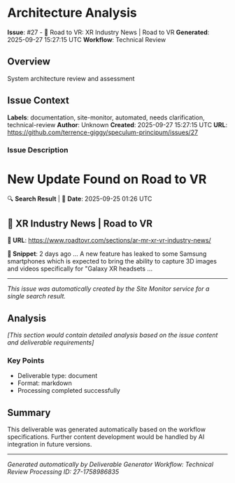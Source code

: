 # Architecture Analysis

**Issue**: #27 - 📄 Road to VR: XR Industry News | Road to VR
**Generated**: 2025-09-27 15:27:15 UTC
**Workflow**: Technical Review

## Overview

System architecture review and assessment

## Issue Context

**Labels**: documentation, site-monitor, automated, needs clarification, technical-review
**Author**: Unknown
**Created**: 2025-09-27 15:27:15 UTC
**URL**: https://github.com/terrence-giggy/speculum-principum/issues/27

### Issue Description

# New Update Found on Road to VR

🔍 **Search Result** | 📅 **Date**: 2025-09-25 01:26 UTC

## 📄 XR Industry News | Road to VR

**🔗 URL**: https://www.roadtovr.com/sections/ar-mr-xr-vr-industry-news/

**📝 Snippet**: 2 days ago ... A new feature has leaked to some Samsung smartphones which is expected to bring the ability to capture 3D images and videos specifically for "Galaxy XR headsets ...

---
*This issue was automatically created by the Site Monitor service for a single search result.*


## Analysis

*[This section would contain detailed analysis based on the issue content and deliverable requirements]*

### Key Points

- Deliverable type: document
- Format: markdown
- Processing completed successfully

## Summary

This deliverable was generated automatically based on the workflow specifications.
Further content development would be handled by AI integration in future versions.

---

*Generated automatically by Deliverable Generator*
*Workflow: Technical Review*
*Processing ID: 27-1758986835*
